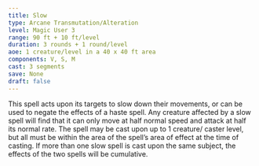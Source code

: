 ```yaml
---
title: Slow
type: Arcane Transmutation/Alteration
level: Magic User 3
range: 90 ft + 10 ft/level
duration: 3 rounds + 1 round/level
aoe: 1 creature/level in a 40 x 40 ft area
components: V, S, M
cast: 3 segments
save: None
draft: false
---
```


This spell acts upon its targets to slow down their movements, or can be used to negate the effects of a haste spell. Any creature affected by a slow spell will find that it can only move at half normal speed and attack at half its normal rate. The spell may be cast upon up to 1 creature/ caster level, but all must be within the area of the spell’s area of effect at the time of casting. If more than one slow spell is cast upon the same subject, the effects of the two spells will be cumulative.
